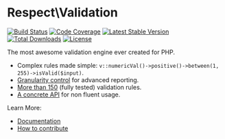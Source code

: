 # Respect\Validation

[![Build Status](https://img.shields.io/github/actions/workflow/status/Respect/Validation/continuous-integration.yml?branch=master&style=flat-square)](https://github.com/Respect/Validation/actions/workflows/continuous-integration.yml)
[![Code Coverage](https://img.shields.io/codecov/c/github/Respect/Validation?style=flat-square)](https://codecov.io/gh/Respect/Validation)
[![Latest Stable Version](https://img.shields.io/packagist/v/respect/validation.svg?style=flat-square)](https://packagist.org/packages/respect/validation)
[![Total Downloads](https://img.shields.io/packagist/dt/respect/validation.svg?style=flat-square)](https://packagist.org/packages/respect/validation)
[![License](https://img.shields.io/packagist/l/respect/validation.svg?style=flat-square)](https://packagist.org/packages/respect/validation)

The most awesome validation engine ever created for PHP.

- Complex rules made simple: `v::numericVal()->positive()->between(1, 255)->isValid($input)`.
- [Granularity control](docs/02-feature-guide.md#validation-methods) for advanced reporting.
- [More than 150](docs/08-list-of-rules-by-category.md) (fully tested) validation rules.
- [A concrete API](docs/05-concrete-api.md) for non fluent usage.

Learn More:

* [Documentation](https://respect-validation.readthedocs.io)
* [How to contribute](CONTRIBUTING.md)
